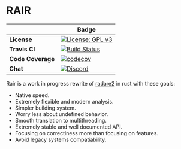 # RAIR

|      |    Badge     |
|------|--------------|
|**License**|[![License: GPL v3](https://img.shields.io/badge/License-GPL%20v3-blue.svg)](https://www.gnu.org/licenses/gpl-3.0)|
|**Travis CI**|  [![Build Status](https://travis-ci.com/Rair-Project/rair.svg?branch=master)](https://travis-ci.com/Rair-Project/rair)|
|**Code Coverage**|[![codecov](https://codecov.io/gh/Rair-Project/rair/branch/master/graph/badge.svg)](https://codecov.io/gh/Rair-Project/rair)|
|**Chat**| [![Discord](https://img.shields.io/discord/634133396439695382?style=plastic)](https://discord.gg/Ce5fXmX)|


Rair is a work in progress rewrite of [radare2](https://github.com/radare/radare2) in rust with these goals:
- Native speed.
- Extremely flexible and modern analysis.
- Simpler building system.
- Worry less about undefined behavior.
- Smooth translation to multithreading.
- Extremely stable and well documented API.
- Focusing on correctiness more than focusing on features.
- Avoid legacy systems compatiability.
